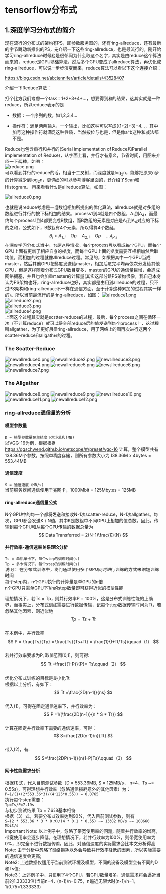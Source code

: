 # tensorflow分布式

## 1.深度学习分布式的简介

现在流行的分布式的架构有PS，即参数服务器的，还有ring-allreduce，还有最新的字节跳动新推出的PS，先介绍一下这些ring-allreduce，也是最流行的。刚开始学习ring-allreduce时候也是很郁闷为什么取这个名字，其实是由reduce这个算法而来的，reduce是GPU基础算法，然后多个GPU变成了allreduce算法，再优化成ring-allreduce，可以说一步步演变而来，reduce算法可以看以下这个连接介绍：

<https://blog.csdn.net/abcjennifer/article/details/43528407>

介绍一下Reduce算法：

打个比方我们考虑一个task：1+2+3+4+…，想要得到和的结果，这其实就是一种reduce，所以reduce表示的是

- 数据：一个序列的数，如1,2,3,4...

- 操作符：满足两两输入，一个输出，比如这种可以写成((1+2)+3)+4…，其中加号这种操作符就满足这种性质，当然按位与也是，但是像a^b这种和减法都不是。

Reduce也包含串行和并行的(Serial implementation of Reduce和Parallel implementation of Reduce)，从字面上看，并行才有意义，节省时间，用图来介绍一下两种，如图：  
![reduce.png](https://github.com/wangjm12138/tensorflow_summarize/blob/master/markdown_pic/reduce.png?raw=true)  
可以看到并行的reduce的话，相当于二叉树，而深度就是log<sub>2</sub>n，能够把原来n步的计算减少到log<sub>2</sub>n，更详细的可以参考博客里面的，还介绍了Scan和Histogram。
再来看看什么是allreduce算法，如图：

![allreduce0.png](https://github.com/wangjm12138/mnist_summarize/blob/master/markdown_pic/allreduce.png?raw=true)

也就是说reduce考虑是一组数组相加所提出的优化算法，allreduce就是对多组的数组进行并行的按下标相加的结果。process1到4就是四个数组，A<sub>1</sub>到A<sub>4</sub>，而最终每个process1到4都要变成B数组，而B数组的元素是对应是A<sub>1</sub>到A<sub>4</sub>对应的下标的之和，公式如下，B数组有4个元素，所以得算4个数组。
$$
B_i = A_{1,i}\quad Op\quad A_{2,i} \quad Op \quad ... A_{P,i}
$$
在深度学习分布式当中，也是这种情况，每个process可以看成每个GPU，而每个GPU上面有更新了相应自身的梯度，而每个GPU上面的梯度需要互相相加然后取均值，而相加的过程就像allreduce过程。常见的，如果把其中一个GPU当成master，然后其他GPU把梯度发送给master，相加后取完平均再依次分发给其他GPU，但是这样随着分布式GPU数目变多，master的GPU的通信量巨增，会造成网络拥塞，并且也会加重master的计算量(其实这部分跟PS架构很像，我自己本身认为PS架构也好，ring-allreduce也好，其实都是由用到allreduce的过程，只不过PS架构和ring-allreduce不一样在通信方面，至于计算这种累加的过程其实一样的)。所以当前最流行的是ring-allreduce，如图：
![allreduce1.png](https://github.com/wangjm12138/mnist_summarize/blob/master/markdown_pic/ring-allreduce1.png?raw=true)  
![allreduce2.png](https://github.com/wangjm12138/mnist_summarize/blob/master/markdown_pic/ring-allreduce2.png?raw=true)  
![allreduce3.png](https://github.com/wangjm12138/mnist_summarize/blob/master/markdown_pic/ring-allreduce3.png?raw=true)  
![allreduce4.png](https://github.com/wangjm12138/mnist_summarize/blob/master/markdown_pic/ring-allreduce4.png?raw=true)  
上面这个过程其实就是scatter-reduce的过程，最后，每个process之间在循环一次（不计算reduce）就可以将全部reduce后的值发送到每个process上，这过程叫allgather，为了更好展示ring-allreduce，用了网络上的图再次进行这两个scatter-reduce和allgather的过程。  
### The Scatter-Reduce
![newallreduce0.png](https://github.com/wangjm12138/tensorflow_summarize/blob/master/markdown_pic/ring-allreduce_inter.png?raw=true) 
![newallreduce2.png](https://github.com/wangjm12138/tensorflow_summarize/blob/master/markdown_pic/ring-allreduce_inter2.png?raw=true)
![newallreduce3.png](https://github.com/wangjm12138/tensorflow_summarize/blob/master/markdown_pic/ring-allreduce_inter3.png?raw=true)
![newallreduce4.png](https://github.com/wangjm12138/tensorflow_summarize/blob/master/markdown_pic/ring-allreduce_inter4.png?raw=true)
![newallreduce5.png](https://github.com/wangjm12138/tensorflow_summarize/blob/master/markdown_pic/ring-allreduce_inter5.png?raw=true)
![newallreduce6.png](https://github.com/wangjm12138/tensorflow_summarize/blob/master/markdown_pic/ring-allreduce_inter6.png?raw=true)
![newallreduce7.png](https://github.com/wangjm12138/tensorflow_summarize/blob/master/markdown_pic/ring-allreduce_inter7.png?raw=true)
### The Allgather
![newallreduce8.png](https://github.com/wangjm12138/tensorflow_summarize/blob/master/markdown_pic/ring-allreduce_inter8.png?raw=true)
![newallreduce9.png](https://github.com/wangjm12138/tensorflow_summarize/blob/master/markdown_pic/ring-allreduce_inter9.png?raw=true)
![newallreduce10.png](https://github.com/wangjm12138/tensorflow_summarize/blob/master/markdown_pic/ring-allreduce_inter10.png?raw=true)
![newallreduce11.png](https://github.com/wangjm12138/tensorflow_summarize/blob/master/markdown_pic/ring-allreduce_inter11.png?raw=true)
![newallreduce12.png](https://github.com/wangjm12138/tensorflow_summarize/blob/master/markdown_pic/ring-allreduce_inter12.png?raw=true)
### ring-allreduce通信量的分析
#### 模型参数量
`D = 模型参数量在单精度下大小总和(MB)`  
以VGG-16为例，根据根据 https://dgschwend.github.io/netscope/#/preset/vgg-16 计算，整个模型共有138.36M个参数，按照单精度存储，则所有参数大小为
138.36M x 4bytes = 553.44MB
#### 通信速度
`S = 通信速度（MB/s)`  
当前服务器间通信使用千兆网卡，1000Mbit = 125Mbytes = 125MB
#### ring-allreduce通信量公式
N个GPU中的每一个都将发送和接收N-1次scatter-reduce，N-1次allgather。每次，GPU都会发送K / N值，其中K是数组中不同GPU上相加的值总数。因此，传输到每个GPU和从每个GPU传输的数据总量为  
$$
Data Transferred = 2(N-1)\frac{K}{N}
$$  
#### 并行效率-通信速率关系理论分析
`Ts = 单机单卡下，每个step的训练时间(s)`    
`Tp = 多卡情况下，每个step的训练时间(s)`  
说明：
在分布式训练中，我们通过使用多个GPU同时进行训练的方式来缩短训练时间  
每个step内，n个GPU执行的计算量是单GPU的n倍  
n个GPU只需单GPU下1/n的step数量即可获得近似的模型性能  

理想情况下，若Ts = Tp，则并行效率P = 100%，这是分布式训练性能的上确界，而事实上，分布式训练需要进行数据传输，记每个step数据传输时间为Tt，若忽略其他因素，则近似地：  
$$		
Tp = Ts + Tt
$$  
在本例中，并行效率
$$ 
P = \frac{Ts}{Tp} = \frac{Ts}{Ts+Tt} = \frac{1}{1+Tt/Ts}\qquad（1）
$$  
若并行效率要求为P, 取值范围[0,1]，则可得:
$$
Tt =\frac{(1-P)}{P}* Ts\qquad（2）
$$  
优化分布式训练的目标是最小化Tt    
根据以上分析，有如下：   
$$
Tt =\frac{2D(n-1)}{ns}
$$  
代入(1)，可得在固定通信速率下，并行效率为：  
$$
P =1/(\frac{2D(n-1)}{n * S * Ts})
$$  
计算在固定并行效率下需要的通信速率，可得：  
$$
S=\frac{2D(n-1)/n}{Tt}
$$   
带入(2)，有:
$$
S=\frac{2DP(n-1)}{n(1-P)Ts}\qquad（3）
$$  
#### 网卡性能需求分析
根据(1)式，代入目前测试参数（D = 553.36MB, S = 125MB/s， n=4，Ts ~= 0.55s)，可得理想并行效率（忽略通信损耗意外的其他因素）为：  
`P=1/(1+(2*553.36*3)/(4*125*0.55)) = 0.0765`  
执行每个step需要：  
`Tp=Ts/P=7.19s`  
与初步测试结果 Tp = 7.628基本相符  
根据（3）式，若要分布式效率达到90%，代入目前测试参数，则有  
`S=(2 * 553.36 * 3 * 0.9)/(4 * 0.1 * 0.55) ~= 13582 MB/s ~= 108660 Mbit/s`  
Important Note: 以上例子中，忽略了带宽使用率的问题，随着并行效率的增高，带宽使用率会逐步降低，在理想情况下，若并行效率为100%，则带宽使用率为0%，即完全不进行数据传输。因此，对通信速度的实际需求会比本文分析得高  
Note: 由于分析中忽略了网络损耗以外会导致并行效率降低的因素，所以实际需要的通信速度会更高;  
Note2: 上述数据仅适用于当前测试环境及模型，不同的设备及模型会有不同的D和Ts值;  
Note3：上述例子中，只使用了4个GPU，若GPU数量增多，通信需求将会逼近当前的1.33333倍(当前n=4，(n-1)/n=0.75，n逼近无限大时(n-1)/n=1, 1/0.75=1.333333)

